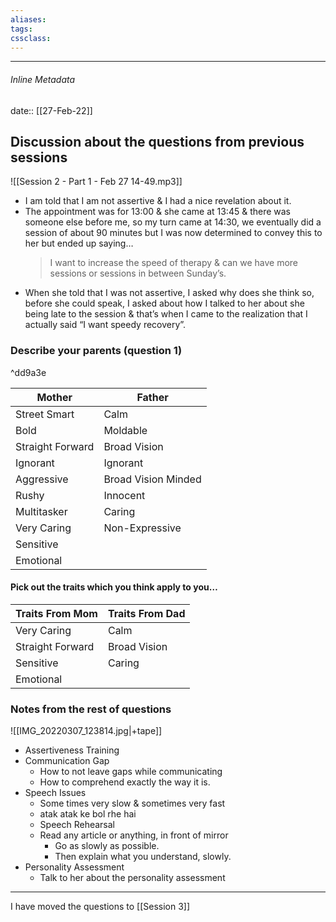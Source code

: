 ```yaml
---
aliases:
tags: 
cssclass:
---
```

---

###### Inline Metadata
date:: [[27-Feb-22]]

## Discussion about the questions from previous sessions 
![[Session 2 - Part 1 - Feb 27 14-49.mp3]]

- I am told that I am not assertive & I had a nice revelation about it. 
- The appointment was for 13:00 & she came at 13:45 & there was someone else before me, so my turn came at 14:30, we eventually did a session of about 90 minutes but I was now determined to convey this to her but ended up saying…
	> I want to increase the speed of therapy & can we have more sessions or sessions in between Sunday’s.
- When she told that I was not assertive, I asked why does she think so, before she could speak, I asked about how I talked to her about she being late to the session & that’s when I came to the realization that I actually said “I want speedy recovery”.

### Describe your parents (question 1)

^dd9a3e


| Mother           | Father              |
| ---------------- | ------------------- |
| Street Smart     | Calm                |
| Bold             | Moldable            |
| Straight Forward | Broad Vision        |
| Ignorant         | Ignorant            |
| Aggressive       | Broad Vision Minded |
| Rushy            | Innocent            |
| Multitasker      | Caring              |
| Very Caring      | Non-Expressive      |
| Sensitive        |                     |
| Emotional                  |                     |


#### Pick out the traits which you think apply to you…

| Traits From Mom  | Traits From Dad |
| ---------------- | --------------- |
| Very Caring      | Calm            |
| Straight Forward | Broad Vision    |
| Sensitive        | Caring          |
| Emotional        |                 |


### Notes from the rest of questions 
![[IMG_20220307_123814.jpg|+tape]]


- Assertiveness Training 
- Communication Gap
	- How to not leave gaps while communicating
	- How to comprehend exactly the way it is.
- Speech Issues 
	- Some times very slow & sometimes very fast
	- atak atak ke bol rhe hai
	- Speech Rehearsal
	- Read any article or anything, in front of mirror 
		- Go as slowly as possible. 
		- Then explain what you understand, slowly.
- Personality Assessment 
	- Talk to her about the personality assessment


---

I have moved the questions to [[Session 3]]







